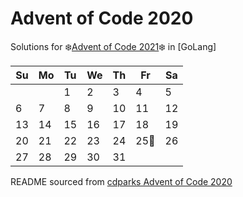 # Advent of Code 2020

Solutions for ❄️[Advent of Code 2021]❄️ in [GoLang]

| Su   | Mo   | Tu   | We   | Th    | Fr   | Sa   |
| ---- | ---- | ---- | ---- | ----- | ---- | ---- |
|      |      | 1  | 2  | 3   | 4  | 5  |
| 6  | 7  | 8  | 9  | 10  | 11 | 12 |
| 13 | 14 | 15 | 16 | 17    | 18   | 19   |
| 20   | 21   | 22   | 23   | 24    | 25🎄 | 26   |
| 27   | 28   | 29   | 30   | 31    |      |      |


README sourced from [cdparks Advent of Code 2020]

[cdparks Advent of Code 2020]: https://github.com/cdparks/advent2020/blob/main/README.md
[Advent of Code 2021]: https://adventofcode.com/2021
